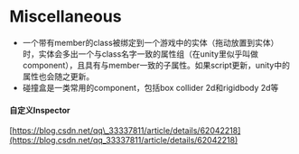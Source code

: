 # Miscellaneous

* 一个带有member的class被绑定到一个游戏中的实体（拖动放置到实体）时，实体会多出一个与class名字一致的属性组（在unity里似乎叫做component），且具有与member一致的子属性。如果script更新，unity中的属性也会随之更新。
* 碰撞盒是一类常用的component，包括box collider 2d和rigidbody 2d等

#### 自定义Inspector

[https://blog.csdn.net/qq\_33337811/article/details/62042218](https://blog.csdn.net/qq_33337811/article/details/62042218)

